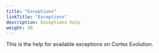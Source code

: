 ```yaml
---
title: "Exceptions"
linkTitle: "Exceptions"
description: Exceptions help
weight: 30
---
```


This is the help for available exceptions on Cortex Evolution.
